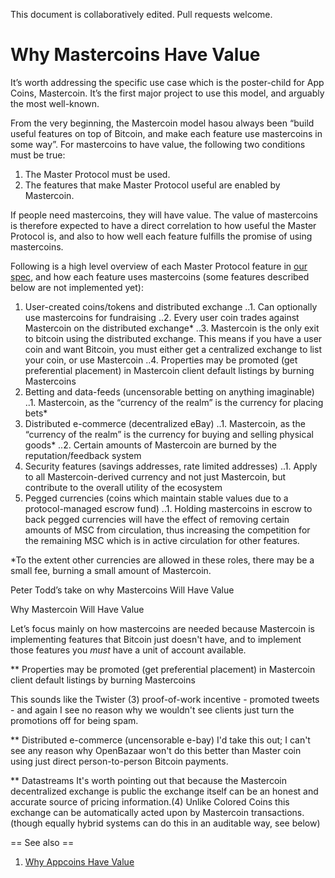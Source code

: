 This document is collaboratively edited. Pull requests welcome.

Why Mastercoins Have Value
============

It’s worth addressing the specific use case which is the poster-child for App Coins, Mastercoin. It’s the first major project to use this model, and arguably the most well-known.

From the very beginning, the Mastercoin model hasou always been “build useful features on top of Bitcoin, and make each feature use mastercoins in some way”. For mastercoins to have value, the following two conditions must be true:

1. The Master Protocol must be used.
2. The features that make Master Protocol useful are enabled by Mastercoin.

If people need mastercoins, they will have value. The value of mastercoins is therefore expected to have a direct correlation to how useful the Master Protocol is, and also to how well each feature fulfills the promise of using mastercoins.

Following is a high level overview of each Master Protocol feature in [our spec](https://github.com/mastercoin-MSC/spec/blob/master/README.md), and how each feature uses mastercoins (some features described below are not implemented yet):

1. User-created coins/tokens and distributed exchange
..1. Can optionally use mastercoins for fundraising
..2. Every user coin trades against Mastercoin on the distributed exchange*
..3. Mastercoin is the only exit to bitcoin using the distributed exchange. This means if you have a user coin and want Bitcoin, you must either get a centralized exchange to list your coin, or use Mastercoin
..4. Properties may be promoted (get preferential placement) in Mastercoin client default listings by burning Mastercoins
2. Betting and data-feeds (uncensorable betting on anything imaginable)
..1. Mastercoin, as the “currency of the realm” is the currency for placing bets*
3. Distributed e-commerce (decentralized eBay)
..1. Mastercoin, as the “currency of the realm” is the currency for buying and selling physical goods*
..2. Certain amounts of Mastercoin are burned by the reputation/feedback system
4. Security features (savings addresses, rate limited addresses)
..1. Apply to all Mastercoin-derived currency and not just Mastercoin, but contribute to the overall utility of the ecosystem
5. Pegged currencies (coins which maintain stable values due to a protocol-managed escrow fund)
..1. Holding mastercoins in escrow to back pegged currencies will have the effect of removing certain amounts of MSC from circulation, thus increasing the competition for the remaining MSC which is in active circulation for other features.

*To the extent other currencies are allowed in these roles, there may be a small fee, burning a small amount of Mastercoin.

Peter Todd’s take on why Mastercoins Will Have Value

Why Mastercoin Will Have Value

Let’s focus mainly on how mastercoins are needed because Mastercoin is implementing features that Bitcoin just doesn't have, and to implement those features you *must* have a unit of account available.

** Properties may be promoted (get preferential placement) in Mastercoin client default listings by burning Mastercoins

This sounds like the Twister (3) proof-of-work incentive - promoted tweets - and again I see no reason why we wouldn't see clients just turn the promotions off for being spam.

** Distributed e-commerce (uncensorable e-bay)
I'd take this out; I can't see any reason why OpenBazaar won't do this better than Master coin using just direct person-to-person Bitcoin payments.

** Datastreams
It's worth pointing out that because the Mastercoin decentralized	exchange is public the exchange itself can be an honest and accurate source of pricing information.(4) Unlike Colored Coins this exchange can be automatically acted upon by Mastercoin transactions. (though equally hybrid systems can do this in an auditable way, see below)


== See also ==
1. [Why Appcoins Have Value](https://github.com/DavidJohnstonCEO/TheValueofAppCoins)

